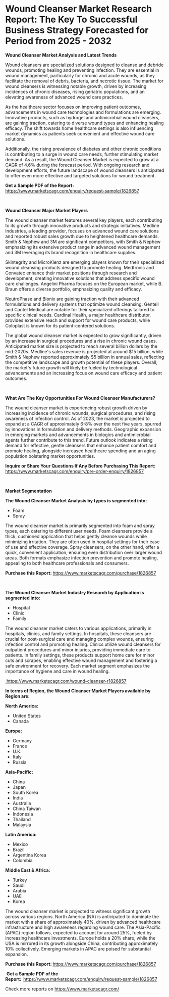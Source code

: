 <p><h1>Wound Cleanser Market Research Report: The Key To Successful Business Strategy Forecasted for Period from 2025 - 2032</h1></p><p><strong>Wound Cleanser Market Analysis and Latest Trends</strong></p>
<p><p>Wound cleansers are specialized solutions designed to cleanse and debride wounds, promoting healing and preventing infection. They are essential in wound management, particularly for chronic and acute wounds, as they facilitate the removal of debris, bacteria, and necrotic tissue. The market for wound cleansers is witnessing notable growth, driven by increasing incidences of chronic diseases, rising geriatric populations, and an elevating awareness of advanced wound care practices.</p><p>As the healthcare sector focuses on improving patient outcomes, advancements in wound care technologies and formulations are emerging. Innovative products, such as hydrogel and antimicrobial wound cleansers, are gaining traction, catering to diverse wound types and enhancing healing efficacy. The shift towards home healthcare settings is also influencing market dynamics as patients seek convenient and effective wound care solutions.</p><p>Additionally, the rising prevalence of diabetes and other chronic conditions is contributing to a surge in wound care needs, further stimulating market demand. As a result, the Wound Cleanser Market is expected to grow at a CAGR of 4.6% during the forecast period. With ongoing research and development efforts, the future landscape of wound cleansers is anticipated to offer even more effective and targeted solutions for wound treatment.</p></p>
<p><strong>Get a Sample PDF of the Report:&nbsp;</strong> <a href="https://www.marketscagr.com/enquiry/request-sample/1826857?utm_campaign=3127&utm_medium=2&utm_source=Github&utm_content=ia&utm_term=08032025&utm_id=wound-cleanser">https://www.marketscagr.com/enquiry/request-sample/1826857</a></p>
<p>&nbsp;</p>
<p><strong>Wound Cleanser Major Market Players</strong></p>
<p><p>The wound cleanser market features several key players, each contributing to its growth through innovative products and strategic initiatives. Medline Industries, a leading provider, focuses on advanced wound care solutions and reported robust sales growth due to heightened healthcare demands. Smith & Nephew and 3M are significant competitors, with Smith & Nephew emphasizing its extensive product range in advanced wound management and 3M leveraging its brand recognition in healthcare supplies. </p><p>Skintegrity and MicroKlenz are emerging players known for their specialized wound cleansing products designed to promote healing. Medtronic and Convatec enhance their market positions through research and development, creating innovative solutions that address specific wound care challenges. Angelini Pharma focuses on the European market, while B. Braun offers a diverse portfolio, emphasizing quality and efficacy.</p><p>NeutroPhase and Bionix are gaining traction with their advanced formulations and delivery systems that optimize wound cleansing. Gentell and Cantel Medical are notable for their specialized offerings tailored to specific clinical needs. Cardinal Health, a major healthcare distributor, provides extensive reach and support for wound care products, while Coloplast is known for its patient-centered solutions.</p><p>The global wound cleanser market is expected to grow significantly, driven by an increase in surgical procedures and a rise in chronic wound cases. Anticipated market size is projected to reach several billion dollars by the mid-2020s. Medline's sales revenue is projected at around $15 billion, while Smith & Nephew reported approximately $5 billion in annual sales, reflecting the competitive landscape and growth potential of these players. Overall, the market's future growth will likely be fueled by technological advancements and an increasing focus on wound care efficacy and patient outcomes.</p></p>
<p>&nbsp;</p>
<p><strong>What Are The Key Opportunities For Wound Cleanser Manufacturers?</strong></p>
<p><p>The wound cleanser market is experiencing robust growth driven by increasing incidence of chronic wounds, surgical procedures, and rising awareness of infection control. As of 2023, the market is projected to expand at a CAGR of approximately 6-8% over the next five years, spurred by innovations in formulation and delivery methods. Geographic expansion in emerging markets and advancements in biologics and antimicrobial agents further contribute to this trend. Future outlook indicates a rising demand for effective, gentle cleansers that enhance patient comfort and promote healing, alongside increased healthcare spending and an aging population bolstering market opportunities.</p></p>
<p><strong>Inquire or Share Your Questions If Any Before Purchasing This Report:</strong> <a href="https://www.marketscagr.com/enquiry/pre-order-enquiry/1826857?utm_campaign=3127&utm_medium=2&utm_source=Github&utm_content=ia&utm_term=08032025&utm_id=wound-cleanser">https://www.marketscagr.com/enquiry/pre-order-enquiry/1826857</a></p>
<p>&nbsp;</p>
<p><strong>Market Segmentation</strong></p>
<p><strong>The Wound Cleanser Market Analysis by types is segmented into:</strong></p>
<p><ul><li>Foam</li><li>Spray</li></ul></p>
<p><p>The wound cleanser market is primarily segmented into foam and spray types, each catering to different user needs. Foam cleansers provide a thick, cushioned application that helps gently cleanse wounds while minimizing irritation. They are often used in hospital settings for their ease of use and effective coverage. Spray cleansers, on the other hand, offer a quick, convenient application, ensuring even distribution over larger wound areas. Both formats emphasize infection prevention and promote healing, appealing to both healthcare professionals and consumers.</p></p>
<p><strong>Purchase this Report:&nbsp;</strong><a href="https://www.marketscagr.com/purchase/1826857?utm_campaign=3127&utm_medium=2&utm_source=Github&utm_content=ia&utm_term=08032025&utm_id=wound-cleanser">https://www.marketscagr.com/purchase/1826857</a></p>
<p>&nbsp;</p>
<p><strong>The Wound Cleanser Market Industry Research by Application is segmented into:</strong></p>
<p><ul><li>Hospital</li><li>Clinic</li><li>Family</li></ul></p>
<p><p>The wound cleanser market caters to various applications, primarily in hospitals, clinics, and family settings. In hospitals, these cleansers are crucial for post-surgical care and managing complex wounds, ensuring infection control and promoting healing. Clinics utilize wound cleansers for outpatient procedures and minor injuries, providing immediate care to patients. In family settings, these products support home care for minor cuts and scrapes, enabling effective wound management and fostering a safe environment for recovery. Each market segment emphasizes the importance of hygiene and care in wound healing.</p></p>
<p><a href="https://www.marketscagr.com/wound-cleanser-r1826857?utm_campaign=3127&utm_medium=2&utm_source=Github&utm_content=ia&utm_term=08032025&utm_id=wound-cleanser">&nbsp;https://www.marketscagr.com/wound-cleanser-r1826857</a></p>
<p><strong>In terms of Region, the Wound Cleanser Market Players available by Region are:</strong></p>
<p>
    <p> <strong> North America: </strong>
        <ul>
            <li>United States</li>
            <li>Canada</li>
        </ul>
        </p> 
    <p> <strong> Europe: </strong>
        <ul>
            <li>Germany</li>
            <li>France</li>
            <li>U.K.</li>
            <li>Italy</li>
            <li>Russia</li>
        </ul>
        </p> 
    <p> <strong> Asia-Pacific: </strong>
        <ul>
            <li>China</li>
            <li>Japan</li>
            <li>South Korea</li>
            <li>India</li>
            <li>Australia</li>
            <li>China Taiwan</li>
            <li>Indonesia</li>
            <li>Thailand</li>
            <li>Malaysia</li>
        </ul>
        </p> 
    <p> <strong> Latin America: </strong>
        <ul>
            <li>Mexico</li>
            <li>Brazil</li>
            <li>Argentina Korea</li>
            <li>Colombia</li>
        </ul>
        </p> 
    <p> <strong> Middle East & Africa: </strong>
        <ul>
            <li>Turkey</li>
            <li>Saudi</li>
            <li>Arabia</li>
            <li>UAE</li>
            <li>Korea</li>
        </ul>
    </p>
    </p>
<p><p>The wound cleanser market is projected to witness significant growth across various regions. North America (NA) is anticipated to dominate the market with a share of approximately 40%, driven by advanced healthcare infrastructure and high awareness regarding wound care. The Asia-Pacific (APAC) region follows, expected to account for around 25%, fueled by increasing healthcare investments. Europe holds a 20% share, while the USA is mirrored in its growth alongside China, contributing approximately 10% collectively. Emerging markets in APAC are poised for substantial expansion.</p></p>
<p><strong>Purchase this Report: </strong><a href="https://www.marketscagr.com/purchase/1826857?utm_campaign=3127&utm_medium=2&utm_source=Github&utm_content=ia&utm_term=08032025&utm_id=wound-cleanser">https://www.marketscagr.com/purchase/1826857</a></p>
<p>&nbsp;<strong>Get a Sample PDF of the Report:&nbsp;&nbsp;</strong><a href="https://www.marketscagr.com/enquiry/request-sample/1826857?utm_campaign=3127&utm_medium=2&utm_source=Github&utm_content=ia&utm_term=08032025&utm_id=wound-cleanser">https://www.marketscagr.com/enquiry/request-sample/1826857</a></p>
<p><strong></strong></p>
<p>Check more reports on <a href="https://www.marketscagr.com/?utm_campaign=3127&utm_medium=2&utm_source=Github&utm_content=ia&utm_term=08032025&utm_id=wound-cleanser">https://www.marketscagr.com/</a></p>